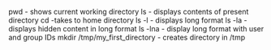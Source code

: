 pwd - shows current working directory
ls - displays contents of present directory
cd -takes to home directory
ls -l - displays long format
ls -la - displays hidden content in long format
ls -lna - display long format with user and group IDs
mkdir /tmp/my_first_directory - creates directory in /tmp
